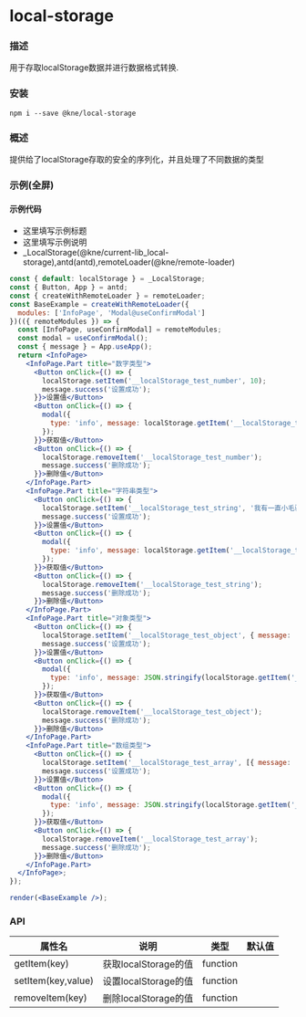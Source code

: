 
# local-storage


### 描述

用于存取localStorage数据并进行数据格式转换.


### 安装

```shell
npm i --save @kne/local-storage
```


### 概述

提供给了localStorage存取的安全的序列化，并且处理了不同数据的类型


### 示例(全屏)

#### 示例代码

- 这里填写示例标题
- 这里填写示例说明
- _LocalStorage(@kne/current-lib_local-storage),antd(antd),remoteLoader(@kne/remote-loader)

```jsx
const { default: localStorage } = _LocalStorage;
const { Button, App } = antd;
const { createWithRemoteLoader } = remoteLoader;
const BaseExample = createWithRemoteLoader({
  modules: ['InfoPage', 'Modal@useConfirmModal']
})(({ remoteModules }) => {
  const [InfoPage, useConfirmModal] = remoteModules;
  const modal = useConfirmModal();
  const { message } = App.useApp();
  return <InfoPage>
    <InfoPage.Part title="数字类型">
      <Button onClick={() => {
        localStorage.setItem('__localStorage_test_number', 10);
        message.success('设置成功');
      }}>设置值</Button>
      <Button onClick={() => {
        modal({
          type: 'info', message: localStorage.getItem('__localStorage_test_number')
        });
      }}>获取值</Button>
      <Button onClick={() => {
        localStorage.removeItem('__localStorage_test_number');
        message.success('删除成功');
      }}>删除值</Button>
    </InfoPage.Part>
    <InfoPage.Part title="字符串类型">
      <Button onClick={() => {
        localStorage.setItem('__localStorage_test_string', '我有一直小毛驴我从来也不骑');
        message.success('设置成功');
      }}>设置值</Button>
      <Button onClick={() => {
        modal({
          type: 'info', message: localStorage.getItem('__localStorage_test_string')
        });
      }}>获取值</Button>
      <Button onClick={() => {
        localStorage.removeItem('__localStorage_test_string');
        message.success('删除成功');
      }}>删除值</Button>
    </InfoPage.Part>
    <InfoPage.Part title="对象类型">
      <Button onClick={() => {
        localStorage.setItem('__localStorage_test_object', { message: '我有一直小毛驴我从来也不骑' });
        message.success('设置成功');
      }}>设置值</Button>
      <Button onClick={() => {
        modal({
          type: 'info', message: JSON.stringify(localStorage.getItem('__localStorage_test_object'), null, 2)
        });
      }}>获取值</Button>
      <Button onClick={() => {
        localStorage.removeItem('__localStorage_test_object');
        message.success('删除成功');
      }}>删除值</Button>
    </InfoPage.Part>
    <InfoPage.Part title="数组类型">
      <Button onClick={() => {
        localStorage.setItem('__localStorage_test_array', [{ message: '我有一直小毛驴我从来也不骑' }, { message: '我有一直小毛驴我从来也不骑' }]);
        message.success('设置成功');
      }}>设置值</Button>
      <Button onClick={() => {
        modal({
          type: 'info', message: JSON.stringify(localStorage.getItem('__localStorage_test_array'), null, 2)
        });
      }}>获取值</Button>
      <Button onClick={() => {
        localStorage.removeItem('__localStorage_test_array');
        message.success('删除成功');
      }}>删除值</Button>
    </InfoPage.Part>
  </InfoPage>;
});

render(<BaseExample />);

```


### API

| 属性名                | 说明               | 类型       | 默认值 |
|--------------------|------------------|----------|-----|
| getItem(key)       | 获取localStorage的值 | function |     |
| setItem(key,value) | 设置localStorage的值 | function |     |
| removeItem(key)    | 删除localStorage的值 | function |     |

